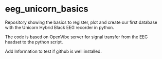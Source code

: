# eeg_unicorn_basics

Repository showing the basics to register, plot and create our first database with the Unicorn Hybrid Black EEG recorder in python.

The code is based on OpenVibe server for signal transfer from the EEG headset to the python script.

Add Information to test if github is well installed.
